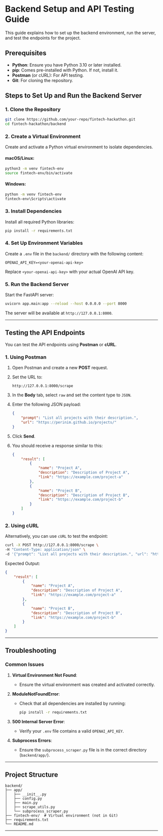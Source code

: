# Backend Setup and API Testing Guide

This guide explains how to set up the backend environment, run the server, and test the endpoints for the project.

## Prerequisites

- **Python**: Ensure you have Python 3.10 or later installed.
- **pip**: Comes pre-installed with Python. If not, install it.
- **Postman** (or cURL): For API testing.
- **Git**: For cloning the repository.

## Steps to Set Up and Run the Backend Server

### 1. Clone the Repository

```bash
git clone https://github.com/your-repo/fintech-hackathon.git
cd fintech-hackathon/backend
```

### 2. Create a Virtual Environment

Create and activate a Python virtual environment to isolate dependencies.

#### macOS/Linux:

```bash
python3 -m venv fintech-env
source fintech-env/bin/activate
```

#### Windows:

```bash
python -m venv fintech-env
fintech-env\Scripts\activate
```

### 3. Install Dependencies

Install all required Python libraries:

```bash
pip install -r requirements.txt
```

### 4. Set Up Environment Variables

Create a `.env` file in the `backend/` directory with the following content:

```
OPENAI_API_KEY=<your-openai-api-key>
```

Replace `<your-openai-api-key>` with your actual OpenAI API key.

### 5. Run the Backend Server

Start the FastAPI server:

```bash
uvicorn app.main:app --reload --host 0.0.0.0 --port 8000
```

The server will be available at `http://127.0.0.1:8000`.

---

## Testing the API Endpoints

You can test the API endpoints using **Postman** or **cURL**.

### 1. Using Postman

1. Open Postman and create a new **POST** request.
2. Set the URL to:
   ```
   http://127.0.0.1:8000/scrape
   ```
3. In the **Body** tab, select `raw` and set the content type to `JSON`.
4. Enter the following JSON payload:

   ```json
   {
       "prompt": "List all projects with their description.",
       "url": "https://perinim.github.io/projects/"
   }
   ```

5. Click **Send**.

6. You should receive a response similar to this:

   ```json
   {
       "result": [
           {
               "name": "Project A",
               "description": "Description of Project A",
               "link": "https://example.com/project-a"
           },
           {
               "name": "Project B",
               "description": "Description of Project B",
               "link": "https://example.com/project-b"
           }
       ]
   }
   ```

### 2. Using cURL

Alternatively, you can use `cURL` to test the endpoint:

```bash
curl -X POST http://127.0.0.1:8000/scrape \
-H "Content-Type: application/json" \
-d '{"prompt": "List all projects with their description.", "url": "https://perinim.github.io/projects/"}'
```

Expected Output:
```json
{
    "result": [
        {
            "name": "Project A",
            "description": "Description of Project A",
            "link": "https://example.com/project-a"
        },
        {
            "name": "Project B",
            "description": "Description of Project B",
            "link": "https://example.com/project-b"
        }
    ]
}
```

---

## Troubleshooting

### Common Issues

1. **Virtual Environment Not Found**:
   - Ensure the virtual environment was created and activated correctly.

2. **ModuleNotFoundError**:
   - Check that all dependencies are installed by running:
     ```bash
     pip install -r requirements.txt
     ```

3. **500 Internal Server Error**:
   - Verify your `.env` file contains a valid `OPENAI_API_KEY`.

4. **Subprocess Errors**:
   - Ensure the `subprocess_scraper.py` file is in the correct directory (`backend/app/`).

---

## Project Structure

```
backend/
├── app/
│   ├── __init__.py
│   ├── config.py
│   ├── main.py
│   ├── scrape_utils.py
│   └── subprocess_scraper.py
├── fintech-env/  # Virtual environment (not in Git)
├── requirements.txt
└── README.md
```

---
